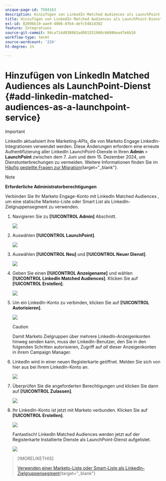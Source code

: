 ```yaml
---
unique-page-id: 7504163
description: Hinzufügen von LinkedIn Matched Audiences als LaunchPoint-Dienst - Marketo Docs - Produktdokumentation
title: Hinzufügen von LinkedIn Matched Audiences als LaunchPoint-Dienst
exl-id: 82096b19-aae9-4086-8fb4-defc5481d382
feature: Integrations
source-git-commit: 94ca714d038863ad801551960c66086ea47e6b10
workflow-type: tm+mt
source-wordcount: '224'
ht-degree: 1%

---
```


# Hinzufügen von LinkedIn Matched Audiences als LaunchPoint-Dienst {#add-linkedin-matched-audiences-as-a-launchpoint-service}

>[!IMPORTANT]
>
>LinkedIn aktualisiert ihre Marketing-APIs, die von Marketo Engage LinkedIn-Integrationen verwendet werden. Diese Änderungen erfordern eine erneute Authentifizierung aller LinkedIn LaunchPoint-Dienste in Ihren **Admin** > **LaunchPoint** zwischen dem 7. Juni und dem 15. Dezember 2024, um Dienstunterbrechungen zu vermeiden. Weitere Informationen finden Sie im [Häufig gestellte Fragen zur Migration](https://nation.marketo.com/t5/employee-blogs/linkedin-re-authentication-required/ba-p/347794){target="_blank"}.

>[!NOTE]
>
>**Erforderliche Administratorberechtigungen**

Verbinden Sie Ihr Marketo Engage-Konto mit LinkedIn Matched Audiences , um eine statische Marketo-Liste oder Smart List als LinkedIn-Zielgruppensegment zu verwenden.

1. Navigieren Sie zu **[!UICONTROL Admin]** Abschnitt.

   ![](assets/admin.png)

1. Auswählen **[!UICONTROL LaunchPoint]**.

   ![](assets/image2014-12-5-14-3a35-3a27.png)

1. Auswählen **[!UICONTROL Neu]** und **[!UICONTROL Neuer Dienst]**.

   ![](assets/image2014-12-5-14-3a37-3a33.png)

1. Geben Sie einen **[!UICONTROL Anzeigename]** und wählen **[!UICONTROL LinkedIn Matched Audiences]**. Klicken Sie auf **[!UICONTROL Erstellen]**.

   ![](assets/image2018-2-23-14-3a25-3a39.png)

1. Um ein LinkedIn-Konto zu verbinden, klicken Sie auf **[!UICONTROL Autorisieren]**.

   ![](assets/authorizeaccount.png)

   >[!CAUTION]
   >
   >Damit Marketo Zielgruppen über mehrere LinkedIn-Anzeigenkonten hinweg senden kann, muss der LinkedIn-Benutzer, den Sie in den folgenden Schritten autorisieren, Zugriff auf *all* dieser Anzeigenkonten in ihrem Campaign Manager.

1. LinkedIn wird in einer neuen Registerkarte geöffnet. Melden Sie sich von hier aus bei Ihrem LinkedIn-Konto an.

   ![](assets/image2018-2-23-14-3a32-3a20.png)

1. Überprüfen Sie die angeforderten Berechtigungen und klicken Sie dann auf **[!UICONTROL Zulassen]**.

   ![](assets/li-permissions.png)

1. Ihr LinkedIn-Konto ist jetzt mit Marketo verbunden. Klicken Sie auf **[!UICONTROL Erstellen]**.

   ![](assets/image2018-2-23-14-3a35-3a55.png)

   Fantastisch! LinkedIn Matched Audiences werden jetzt auf der Registerkarte Installierte Dienste als LaunchPoint-Dienst aufgelistet.

   ![](assets/bartholomew2.png)

>[!MORELIKETHIS]
>
>[Verwenden einer Marketo-Liste oder Smart-Liste als LinkedIn-Zielgruppensegment](/help/marketo/product-docs/demand-generation/social/social-functions/use-a-marketo-list-or-smart-list-as-a-linkedin-audience-segment.md){target="_blank"}
